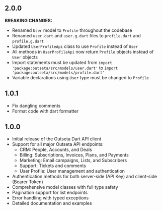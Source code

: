 ## 2.0.0

**BREAKING CHANGES:**
- Renamed `User` model to `Profile` throughout the codebase
- Renamed `user.dart` and `user.g.dart` files to `profile.dart` and `profile.g.dart`
- Updated `UserProfileApi` class to use `Profile` instead of `User`
- All methods in `UserProfileApi` now return `Profile` objects instead of `User` objects
- Import statements must be updated from `import 'package:outseta/src/models/user.dart'` to `import 'package:outseta/src/models/profile.dart'`
- Variable declarations using `User` type must be changed to `Profile`

## 1.0.1

- Fix dangling comments
- Format code with dart formatter

## 1.0.0

- Initial release of the Outseta Dart API client
- Support for all major Outseta API endpoints:
  - CRM: People, Accounts, and Deals
  - Billing: Subscriptions, Invoices, Plans, and Payments
  - Marketing: Email campaigns, Lists, and Subscribers
  - Support: Tickets and comments
  - User Profile: User management and authentication
- Authentication methods for both server-side (API Key) and client-side (Bearer Token)
- Comprehensive model classes with full type safety
- Pagination support for list endpoints
- Error handling with typed exceptions
- Detailed documentation and examples
